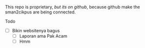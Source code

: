 This repo is proprietary, *but its on github*, because github make the sman2cikpus are being connected.


Todo
- [ ] Bikin websitenya bagus
  - [ ] Laporan ama Pak Acam
  - [ ] Hmm
